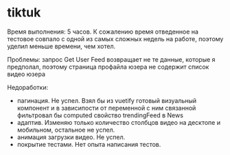 # tiktuk
Время выполнения: 5 часов. К сожалению время отведенное на тестовое совпало с одной из самых сложных недель на работе, поэтому уделил меньше времени, чем хотел.

Проблемы: запрос Get User Feed возвращает не те данные, которые я предполал, поэтому страница профайла юзера не содержит список видео юзера

Недоработки:
- пагинация. Не успел. Взял бы из vuetify готовый визуальный компонент и в зависипости от переменной с ним связанной фильтровал бы computed свойство trendingFeed в News
- адаптив. Изменяю только количество столбцов видео на десктопе и мобильном, остальное не успел.
- анимация загрузки видео. Не успел.
- покрытие тестами. Нет опыта написания тестов.
